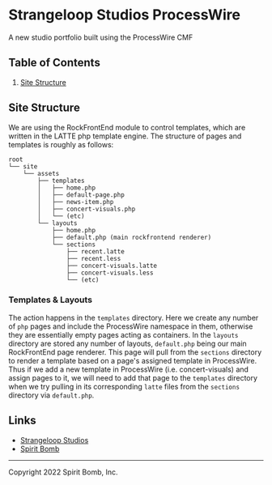 # Strangeloop Studios ProcessWire

A new studio portfolio built using the ProcessWire CMF


## Table of Contents

1. [Site Structure](#site-structure)


## Site Structure

We are using the RockFrontEnd module to control templates, which are written in the LATTE php template engine. The structure of pages and templates is roughly as follows:

```
root
└── site
    └── assets
        ├── templates
        │   ├── home.php
        │   ├── default-page.php
        │   ├── news-item.php
        │   ├── concert-visuals.php
        │   └── (etc)
        └── layouts
            ├── home.php
            ├── default.php (main rockfrontend renderer)
            └── sections
                ├── recent.latte
                ├── recent.less
                ├── concert-visuals.latte
                ├── concert-visuals.less
                └── (etc)
```

### Templates & Layouts

The action happens in the `templates` directory. Here we create any number of `php` pages and include the ProcessWire namespace in them, otherwise they are essentially empty pages acting as containers. In the `layouts` directory are stored any number of layouts, `default.php` being our main RockFrontEnd page renderer. This page will pull from the `sections` directory to render a template based on a page's assigned template in ProcessWire. Thus if we add a new template in ProcessWire (i.e. concert-visuals) and assign pages to it, we will need to add that page to the `templates` directory when we try pulling in its corresponding `latte` files from the `sections` directory via `default.php`. 


## Links

* [Strangeloop Studios](https://strangeloop-studios.com)
* [Spirit Bomb](https://spiritbomb.ai)

------

Copyright 2022 Spirit Bomb, Inc.

